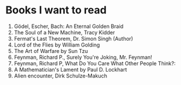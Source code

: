 # Books I want to read
1.  Gödel, Escher, Bach: An Eternal Golden Braid
2.  The Soul of a New Machine,  Tracy Kidder
3.  Fermat's Last Theorem, Dr. Simon Singh (Author)
4.  Lord of the Flies by William Golding
5.  The Art of Warfare by Sun Tzu
5.  Feynman, Richard P., Surely You're Joking, Mr. Feynman!
6.  Feynman, Richard P, What Do You Care What Other People Think?:
7.  A Mathematician's Lament by Paul D. Lockhart
8.  Alien encounter, Dirk Schulze-Makuch
